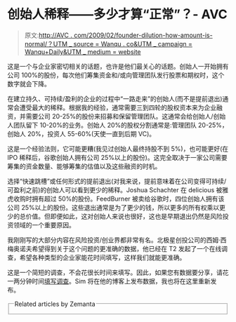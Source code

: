 # 创始人稀释——多少才算“正常”？- AVC

> 原文:[http://AVC . com/2009/02/founder-dilution-how-amount-is-normal/？UTM _ source = Wanqu . co&UTM _ campaign = Wanqu+Daily&UTM _ medium = website](http://avc.com/2009/02/founder-dilution-how-much-is-normal/?utm_source=wanqu.co&utm_campaign=Wanqu+Daily&utm_medium=website)

这是一个与企业家密切相关的话题，也许是他们最关心的话题。创始人一开始拥有公司 100%的股份，每次他们筹集资金和/或向管理团队发行股票和期权时，这个数字就会下降。

在建立持久、可持续/盈利的企业的过程中“一路走来”的创始人(而不是提前退出)通常会遭受最大的稀释。根据我的经验，通常需要三到四轮的股权资本来为企业融资，并需要公司 20-25%的股份来招募和保留管理团队。这通常会给创始人/创始人团队留下 10-20%的业务。创始人 20%的股权分割通常是:管理团队 20-25%，创始人 20%，投资人 55-60%(天使一直到后期 VC)。

这是一个经验法则，它可能更糟(我见过创始人最终持股不到 5%)，也可能更好(在 IPO 稀释后，谷歌创始人拥有公司 25%以上的股份)。这完全取决于一家公司需要筹集的资金数量、能够筹集的估值以及这些融资的时机。

选择“快速跳槽”或任何形式的提前退出(对我来说，提前意味着在公司变得可持续/可盈利之前)的创始人可以看到更少的稀释。Joshua Schachter 在 delicious 被雅虎收购时拥有超过 50%的股份。FeedBurner 被卖给谷歌时，四位创始人拥有该公司 25%以上的股份。这些退出通常是为了更少的钱，所以更多的所有权乘以更少的总价值。但即便如此，这对创始人来说也很好，这也是早期退出仍然是风险投资领域的一个重要原因。

我刚刚写的大部分内容在风险投资/创业界都非常有名。北极星创投公司的西姆·西梅奥诺夫希望得到关于这个问题的更准确的数据，他已经在 T2 发起了一个在线调查，希望各种类型的企业家能花时间填写，这样我们就能更准确。

这是一个简短的调查，不会花很长时间来填写。因此，如果您有数据要分享，请花一两分钟时间[填写调查](https://spreadsheets.google.com/viewform?formkey=cGZZaHVQVlYyV3J1ampMRUk0ME1LU1E6MA..)。Sim 将在他的博客上发布数据，我也将在这里重新发布。

<fieldset class="zemanta-related"><legend class="zemanta-related-title">Related articles by Zemanta</legend></fieldset>